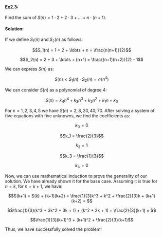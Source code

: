 #### Ex2.3:
Find the sum of $S(n) = 1\cdot2 + 2\cdot3 + \ldots + n\cdot(n+1)$.

#### Solution:

If we define $S_1(n)$ and $S_2(n)$ as follows:

$$S_1(n) = 1 + 2 + \ldots + n = \frac{n(n+1)}{2}$$

$$S_2(n) = 2 + 3 + \ldots + (n+1) = \frac{(n+1)(n+2)}{2} - 1$$

We can express $S(n)$ as:

$$S(n) < S_1(n) \cdot S_2(n) = \mathcal{O}(n^4)$$

We can consider $S(n)$ as a polynomial of degree 4:

$$S(n) = k_4n^4 + k_3n^3 + k_2n^2 + k_1n + k_0$$

For $n = 1, 2, 3, 4, 5$ we have $S(n)=2,8,20,40,70$. After solving a system of five equations with five unknowns, 
we find the coefficients as:

$$k_0 = 0$$

$$k_1 = \frac{2}{3}$$

$$k_2 = 1$$

$$k_3 = \frac{1}{3}$$

$$k_4 = 0$$

Now, we can use mathematical induction to prove the generality of our solution. We have already shown it for 
the base case. Assuming it is true for $n = k$, for $n = k + 1$, we have:

$$S(k+1) = S(k) + (k+1)(k+2) = \frac{1}{3}k^3 + k^2 + \frac{2}{3}k + (k+1)(k+2) = $$

$$\frac{1}{3}(k^3 + 3k^2 + 3k + 1) + (k^2 + 2k + 1) + \frac{2}{3}(k+1) = $$

$$\frac{1}{3}(k+1)^3 + (k+1)^2 + \frac{2}{3}(k+1)$$

Thus, we have successfully solved the problem!
